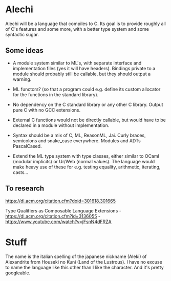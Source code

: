 # Alechi
Alechi will be a language that compiles to C. Its goal is to provide roughly
all of C's features and some more, with a better type system and some syntactic
sugar.

## Some ideas
- A module system similar to ML's, with separate interface and implementation
  files (yes it will have headers). Bindings private to a module should
  probably still be callable, but they should output a warning.

- ML functors? (so that a program could e.g. define its custom allocator for
  the functions in the standard library).

- No dependency on the C standard library or any other C library. Output
  pure C with no GCC extensions.

- External C functions would not be directly callable, but would have to be
  declared in a module without implementation.

- Syntax should be a mix of C, ML, ReasonML, Jai. Curly braces, semicolons and
  snake\_case everywhere. Modules and ADTs PascalCased.

- Extend the ML type system with type classes, either similar to OCaml (modular
  implicits) or Ur/Web (normal values). The language would make heavy use of
  these for e.g. testing equality, arithmetic, iterating, casts...


## To research
https://dl.acm.org/citation.cfm?doid=301618.301665

Type Qualifiers as Composable Language Extensions -
https://dl.acm.org/citation.cfm?id=3136055 -
https://www.youtube.com/watch?v=jFsnN4dFRZA


# Stuff
The name is the italian spelling of the japanese nickname (Aleki) of Alexandrite
from Houseki no Kuni (Land of the Lustrous). I have no excuse to name the
language like this other than I like the character. And it's pretty googleable.
